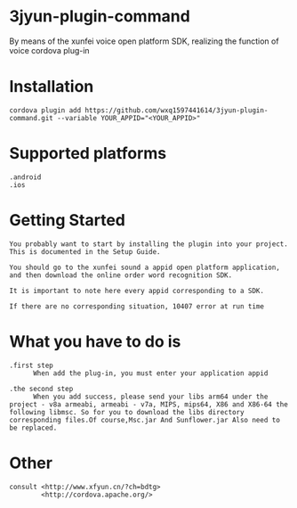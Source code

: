 # 3jyun-plugin-command
By means of the xunfei voice open platform SDK, realizing the function of voice cordova plug-in
# Installation
  
    cordova plugin add https://github.com/wxq1597441614/3jyun-plugin-command.git --variable YOUR_APPID="<YOUR_APPID>"
    
# Supported platforms

    .android
    .ios


# Getting Started

    You probably want to start by installing the plugin into your project. This is documented in the Setup Guide.
    
    You should go to the xunfei sound a appid open platform application, and then download the online order word recognition SDK.
    
    It is important to note here every appid corresponding to a SDK.
    
    If there are no corresponding situation, 10407 error at run time
    
#  What you have to do is

    .first step
          When add the plug-in, you must enter your application appid
          
    .the second step
          When you add success, please send your libs arm64 under the project - v8a armeabi, armeabi - v7a, MIPS, mips64, X86 and X86-64 the following libmsc. So for you to download the libs directory corresponding files.Of course,Msc.jar And Sunflower.jar Also need to be replaced.
          
# Other
    
    consult <http://www.xfyun.cn/?ch=bdtg>
            <http://cordova.apache.org/>

